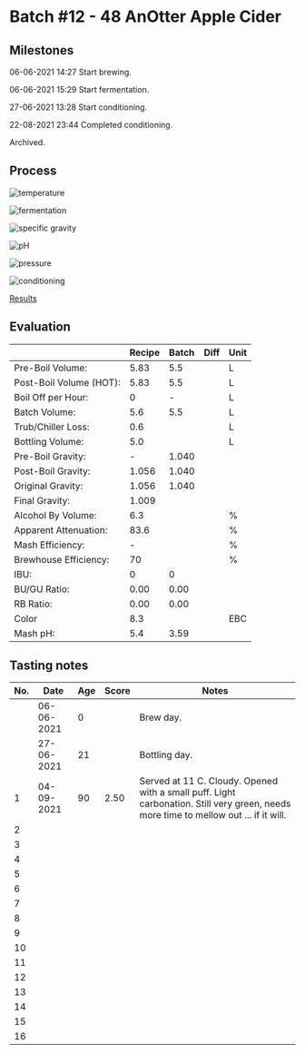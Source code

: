 # Batch #12 - 48 AnOtter Apple Cider

## Milestones

06-06-2021 14:27 Start brewing.

06-06-2021 15:29 Start fermentation.

27-06-2021 13:28 Start conditioning.

22-08-2021 23:44 Completed conditioning.

Archived.

## Process

![temperature](temperature.png)

![fermentation](fermentation.png)

![specific gravity](gravity.png)

![pH](ph.png)

![pressure](pressure.png)

![conditioning](conditioning.png)

[Results](./Batch_12_48_AnOtter_Apple_Cider_results.pdf)

## Evaluation

|                         | Recipe | Batch | Diff   | Unit |
|-------------------------|--------|-------|--------|------|
| Pre-Boil Volume:        | 5.83   | 5.5   |        | L    |
| Post-Boil Volume (HOT): | 5.83   | 5.5   |        | L    |
| Boil Off per Hour:      | 0      | -     |        | L    |
| Batch Volume:           | 5.6    | 5.5   |        | L    |
| Trub/Chiller Loss:      | 0.6    |       |        | L    |
| Bottling Volume:        | 5.0    |       |        | L    |
| Pre-Boil Gravity:       | -      | 1.040 |        |      |
| Post-Boil Gravity:      | 1.056  | 1.040 |        |      |
| Original Gravity:       | 1.056  | 1.040 |        |      |
| Final Gravity:          | 1.009  |       |        |      |
| Alcohol By Volume:      | 6.3    |       |        | %    |
| Apparent Attenuation:   | 83.6   |       |        | %    |
| Mash Efficiency:        | -      |       |        | %    |
| Brewhouse Efficiency:   | 70     |       |        | %    |
| IBU:                    | 0      | 0     |        |      |
| BU/GU Ratio:            | 0.00   | 0.00  |        |      |
| RB Ratio:               | 0.00   | 0.00  |        |      |
| Color                   | 8.3    |       |        | EBC  |
| Mash pH:                | 5.4    | 3.59  |        |      |

## Tasting notes

| No. | Date       | Age | Score | Notes |
|-----|------------|-----|-------|-------|
|     | 06-06-2021 |   0 |       | Brew day. |
|     | 27-06-2021 |  21 |       | Bottling day. |
|   1 | 04-09-2021 |  90 |  2.50 | Served at 11 C. Cloudy. Opened with a small puff. Light carbonation. Still very green, needs more time to mellow out ... if it will. |
|   2 |            |     |       |  |
|   3 |            |     |       |  |
|   4 |            |     |       |  |
|   5 |            |     |       |  |
|   6 |            |     |       |  |
|   7 |            |     |       |  |
|   8 |            |     |       |  |
|   9 |            |     |       |  |
|  10 |            |     |       |  |
|  11 |            |     |       |  |
|  12 |            |     |       |  |
|  13 |            |     |       |  |
|  14 |            |     |       |  |
|  15 |            |     |       |  |
|  16 |            |     |       |  |
